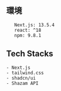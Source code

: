 ## 環境
 ```
    Next.js: 13.5.4
    react: ^18
    npm: 9.8.1
 ```


 ## Tech Stacks
    - Next.js
    - tailwind.css
    - shadcn/ui
    - Shazam API
 
 
